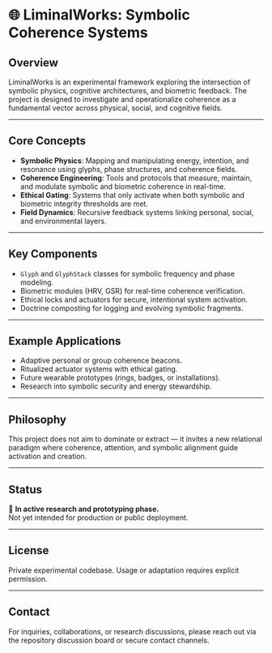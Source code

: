 

# 🌐 LiminalWorks: Symbolic Coherence Systems

## Overview

LiminalWorks is an experimental framework exploring the intersection of symbolic physics, cognitive architectures, and biometric feedback. The project is designed to investigate and operationalize coherence as a fundamental vector across physical, social, and cognitive fields.

---

## Core Concepts

- **Symbolic Physics**: Mapping and manipulating energy, intention, and resonance using glyphs, phase structures, and coherence fields.
- **Coherence Engineering**: Tools and protocols that measure, maintain, and modulate symbolic and biometric coherence in real-time.
- **Ethical Gating**: Systems that only activate when both symbolic and biometric integrity thresholds are met.
- **Field Dynamics**: Recursive feedback systems linking personal, social, and environmental layers.

---

## Key Components

- `Glyph` and `GlyphStack` classes for symbolic frequency and phase modeling.
- Biometric modules (HRV, GSR) for real-time coherence verification.
- Ethical locks and actuators for secure, intentional system activation.
- Doctrine composting for logging and evolving symbolic fragments.

---

## Example Applications

- Adaptive personal or group coherence beacons.
- Ritualized actuator systems with ethical gating.
- Future wearable prototypes (rings, badges, or installations).
- Research into symbolic security and energy stewardship.

---

## Philosophy

This project does not aim to dominate or extract — it invites a new relational paradigm where coherence, attention, and symbolic alignment guide activation and creation.  

---

## Status

🚧 **In active research and prototyping phase.**  
Not yet intended for production or public deployment.

---

## License

Private experimental codebase. Usage or adaptation requires explicit permission.

---

## Contact

For inquiries, collaborations, or research discussions, please reach out via the repository discussion board or secure contact channels.

